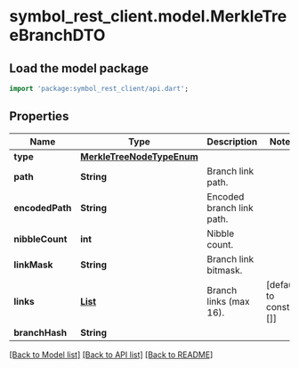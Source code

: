 # symbol_rest_client.model.MerkleTreeBranchDTO

## Load the model package
```dart
import 'package:symbol_rest_client/api.dart';
```

## Properties
Name | Type | Description | Notes
------------ | ------------- | ------------- | -------------
**type** | [**MerkleTreeNodeTypeEnum**](MerkleTreeNodeTypeEnum.md) |  | 
**path** | **String** | Branch link path. | 
**encodedPath** | **String** | Encoded branch link path. | 
**nibbleCount** | **int** | Nibble count. | 
**linkMask** | **String** | Branch link bitmask. | 
**links** | [**List<MerkleTreeBranchLinkDTO>**](MerkleTreeBranchLinkDTO.md) | Branch links (max 16). | [default to const []]
**branchHash** | **String** |  | 

[[Back to Model list]](../README.md#documentation-for-models) [[Back to API list]](../README.md#documentation-for-api-endpoints) [[Back to README]](../README.md)


